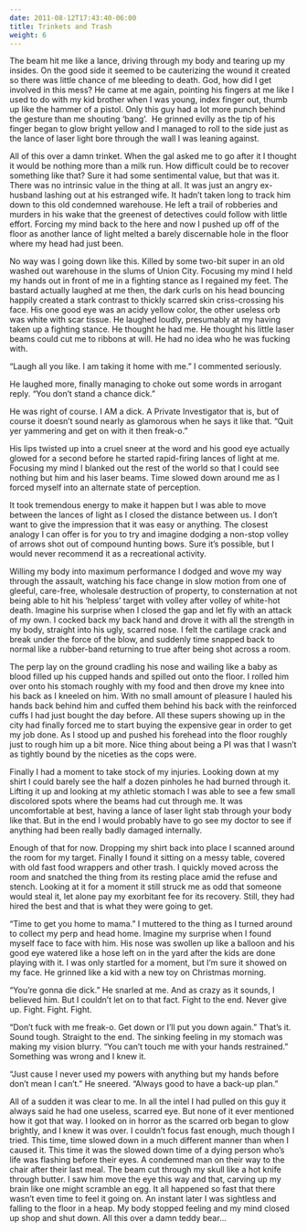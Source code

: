 ```yaml
---
date: 2011-08-12T17:43:40-06:00
title: Trinkets and Trash
weight: 6
---
```

The beam hit me like a lance, driving through my body and tearing up my insides. On the good side it seemed to be cauterizing the wound it created so there was little chance of me bleeding to death. God, how did I get involved in this mess? He came at me again, pointing his fingers at me like I used to do with my kid brother when I was young, index finger out, thumb up like the hammer of a pistol. Only this guy had a lot more punch behind the gesture than me shouting &lsquo;bang&rsquo;.&nbsp; He grinned evilly as the tip of his finger began to glow bright yellow and I managed to roll to the side just as the lance of laser light bore through the wall I was leaning against.

All of this over a damn trinket. When the gal asked me to go after it I thought it would be nothing more than a milk run. How difficult could be to recover something like that? Sure it had some sentimental value, but that was it. There was no intrinsic value in the thing at all. It was just an angry ex-husband lashing out at his estranged wife. It hadn&rsquo;t taken long to track him down to this old condemned warehouse. He left a trail of robberies and murders in his wake that the greenest of detectives could follow with little effort. Forcing my mind back to the here and now I pushed up off of the floor as another lance of light melted a barely discernable hole in the floor where my head had just been.

No way was I going down like this. Killed by some two-bit super in an old washed out warehouse in the slums of Union City. Focusing my mind I held my hands out in front of me in a fighting stance as I regained my feet. The bastard actually laughed at me then, the dark curls on his head bouncing happily created a stark contrast to thickly scarred skin criss-crossing his face. His one good eye was an acidy yellow color, the other useless orb was white with scar tissue. He laughed loudly, presumably at my having taken up a fighting stance. He thought he had me. He thought his little laser beams could cut me to ribbons at will. He had no idea who he was fucking with.

&ldquo;Laugh all you like. I am taking it home with me.&rdquo; I commented seriously.

He laughed more, finally managing to choke out some words in arrogant reply. &ldquo;You don&rsquo;t stand a chance dick.&rdquo;

He was right of course. I AM a dick. A Private Investigator that is, but of course it doesn&rsquo;t sound nearly as glamorous when he says it like that. &ldquo;Quit yer yammering and get on with it then freak-o.&rdquo;

His lips twisted up into a cruel sneer at the word and his good eye actually glowed for a second before he started rapid-firing lances of light at me. Focusing my mind I blanked out the rest of the world so that I could see nothing but him and his laser beams. Time slowed down around me as I forced myself into an alternate state of perception.

It took tremendous energy to make it happen but I was able to move between the lances of light as I closed the distance between us. I don&rsquo;t want to give the impression that it was easy or anything. The closest analogy I can offer is for you to try and imagine dodging a non-stop volley of arrows shot out of compound hunting bows. Sure it&rsquo;s possible, but I would never recommend it as a recreational activity.

Willing my body into maximum performance I dodged and wove my way through the assault, watching his face change in slow motion from one of gleeful, care-free, wholesale destruction of property, to consternation at not being able to hit his &lsquo;helpless&rsquo; target with volley after volley of white-hot death. Imagine his surprise when I closed the gap and let fly with an attack of my own. I cocked back my back hand and drove it with all the strength in my body, straight into his ugly, scarred nose. I felt the cartilage crack and break under the force of the blow, and suddenly time snapped back to normal like a rubber-band returning to true after being shot across a room.

The perp lay on the ground cradling his nose and wailing like a baby as blood filled up his cupped hands and spilled out onto the floor. I rolled him over onto his stomach roughly with my food and then drove my knee into his back as I kneeled on him. With no small amount of pleasure I hauled his hands back behind him and cuffed them behind his back with the reinforced cuffs I had just bought the day before. All these supers showing up in the city had finally forced me to start buying the expensive gear in order to get my job done. As I stood up and pushed his forehead into the floor roughly just to rough him up a bit more. Nice thing about being a PI was that I wasn&rsquo;t as tightly bound by the niceties as the cops were.

Finally I had a moment to take stock of my injuries. Looking down at my shirt I could barely see the half a dozen pinholes he had burned through it. Lifting it up and looking at my athletic stomach I was able to see a few small discolored spots where the beams had cut through me. It was uncomfortable at best, having a lance of laser light stab through your body like that. But in the end I would probably have to go see my doctor to see if anything had been really badly damaged internally.

Enough of that for now. Dropping my shirt back into place I scanned around the room for my target. Finally I found it sitting on a messy table, covered with old fast food wrappers and other trash. I quickly moved across the room and snatched the thing from its resting place amid the refuse and stench. Looking at it for a moment it still struck me as odd that someone would steal it, let alone pay my exorbitant fee for its recovery. Still, they had hired the best and that is what they were going to get.

&ldquo;Time to get you home to mama.&rdquo; I muttered to the thing as I turned around to collect my perp and head home. Imagine my surprise when I found myself face to face with him. His nose was swollen up like a balloon and his good eye watered like a hose left on in the yard after the kids are done playing with it. I was only startled for a moment, but I&rsquo;m sure it showed on my face. He grinned like a kid with a new toy on Christmas morning.

&ldquo;You&rsquo;re gonna die dick.&rdquo; He snarled at me. And as crazy as it sounds, I believed him. But I couldn&rsquo;t let on to that fact. Fight to the end. Never give up. Fight. Fight. Fight.

&ldquo;Don&rsquo;t fuck with me freak-o. Get down or I&rsquo;ll put you down again.&rdquo; That&rsquo;s it. Sound tough. Straight to the end. The sinking feeling in my stomach was making my vision blurry. &ldquo;You can&rsquo;t touch me with your hands restrained.&rdquo; Something was wrong and I knew it.

&ldquo;Just cause I never used my powers with anything but my hands before don&rsquo;t mean I can&rsquo;t.&rdquo; He sneered. &ldquo;Always good to have a back-up plan.&rdquo;

All of a sudden it was clear to me. In all the intel I had pulled on this guy it always said he had one useless, scarred eye. But none of it ever mentioned how it got that way. I looked on in horror as the scarred orb began to glow brightly, and I knew it was over. I couldn&rsquo;t focus fast enough, much though I tried. This time, time slowed down in a much different manner than when I caused it. This time it was the slowed down time of a dying person who&rsquo;s life was flashing before their eyes. A condemned man on their way to the chair after their last meal. The beam cut through my skull like a hot knife through butter. I saw him move the eye this way and that, carving up my brain like one might scramble an egg. It all happened so fast that there wasn&rsquo;t even time to feel it going on. An instant later I was sightless and falling to the floor in a heap. My body stopped feeling and my mind closed up shop and shut down. All this over a damn teddy bear&hellip;
